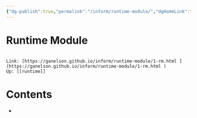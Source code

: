 ```yaml
---
{"dg-publish":true,"permalink":"/inform/runtime-module/","dgHomeLink":true,"dgPassFrontmatter":false}
---
```


# Runtime Module
```ad-info

Link: [https://ganelson.github.io/inform/runtime-module/1-rm.html ](https://ganelson.github.io/inform/runtime-module/1-rm.html )
Up: [[runtime]]
```

# Contents
- 